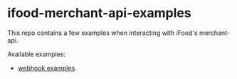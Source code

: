 # ifood-merchant-api-examples

This repo contains a few examples when interacting with iFood's merchant-api.

Available examples:
- [webhook examples](./webhook/)